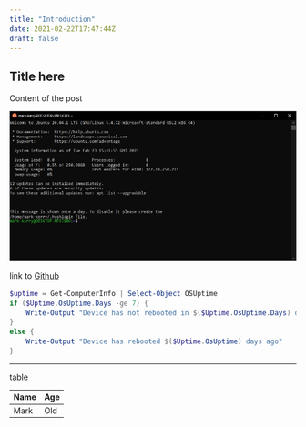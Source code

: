 ```yaml
---
title: "Introduction"
date: 2021-02-22T17:47:44Z
draft: false
---
```


## Title here

Content of the post

![WHYYY](content/posts/images/wsl.jpg)

link to [Github](https://github.com/markkerry)

```powershell
$uptime = Get-ComputerInfo | Select-Object OSUptime
if ($Uptime.OsUptime.Days -ge 7) {
    Write-Output "Device has not rebooted in $($Uptime.OsUptime.Days) days, notify user to reboot"
}
else {
    Write-Output "Device has rebooted $($Uptime.OsUptime) days ago"
}
```

---

table

| Name | Age |
| ---- | --- |
| Mark | Old |
